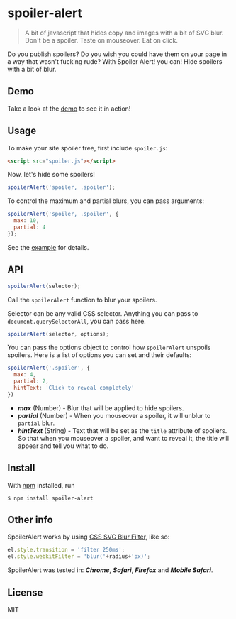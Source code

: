# spoiler-alert

> A bit of javascript that hides copy and images with a bit of SVG blur. Don't be a spoiler. Taste on mouseover. Eat on click.

Do you publish spoilers? Do you wish you could have them on your page in a way that wasn't fucking rude? With Spoiler Alert! you can! Hide spoilers with a bit of blur.

## Demo

Take a look at the [demo](http://joshbuddy.github.com/spoiler-alert/) to see it in action!

## Usage

To make your site spoiler free, first include `spoiler.js`:

```html
<script src="spoiler.js"></script>
```

Now, let's hide some spoilers!

```js
spoilerAlert('spoiler, .spoiler');
```

To control the maximum and partial blurs, you can pass arguments:

```js
spoilerAlert('spoiler, .spoiler', {
  max: 10,
  partial: 4
});
```

See the [example](examples/index.html) for details.

## API

```js
spoilerAlert(selector);
```

Call the `spoilerAlert` function to blur your spoilers.

Selector can be any valid CSS selector. Anything you can pass to `document.querySelectorAll`, you can pass here.

```js
spoilerAlert(selector, options);
```

You can pass the options object to control how `spoilerAlert` unspoils spoilers. Here is a list of options you can set and their defaults:

```js
spoilerAlert('.spoiler', {
  max: 4,
  partial: 2,
  hintText: 'Click to reveal completely'
})
```

- ***max*** (Number) - Blur that will be applied to hide spoilers.
- ***partial*** (Number) - When you mouseover a spoiler, it will unblur to `partial` blur.
- ***hintText*** (String) - Text that will be set as the `title` attribute of spoilers. So that when you mouseover a spoiler, and want to reveal it, the title will appear and tell you what to do.

## Install

With [npm](https://npmjs.org/) installed, run

```
$ npm install spoiler-alert
```

## Other info

SpoilerAlert works by using [CSS SVG Blur Filter](https://css-tricks.com/almanac/properties/f/filter/), like so:

```js
el.style.transition = 'filter 250ms';
el.style.webkitFilter = 'blur('+radius+'px)';
```

SpoilerAlert was tested in: ***Chrome***, ***Safari***, ***Firefox*** and ***Mobile Safari***.

## License

MIT


